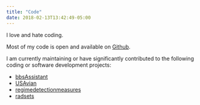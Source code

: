 ```yaml
---
title: "Code"
date: 2018-02-13T13:42:49-05:00
---
```


I love and hate coding.


Most of my code is open and available on [Github](github.com/trashbirdecology). 

I am currently maintaining or have significantly contributed to the following coding or software development projects:  
  - [bbsAssistant](github.com/trashbirdecology/bbsassistant)  
  - [USAvian](github.com/trashbirdecology/usavian)  
  - [regimedetectionmeasures](https://github.com/TrashBirdEcology/regimeDetectionMeasures)  
  - [radsets](https://github.com/natbprice/radsets)  
  
